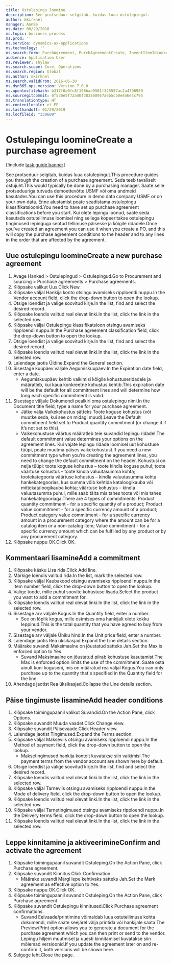 ```yaml
---
title: Ostulepingu loomine
description: See protseduur selgitab, kuidas luua ostulepingut.
author: mkirknel
manager: AnnBe
ms.date: 08/29/2018
ms.topic: business-process
ms.prod: ''
ms.service: dynamics-ax-applications
ms.technology: ''
ms.search.form: PurchAgreement, PurchAgreementCreate, InventItemIdLookupSimple, AgreementConfirmRunForm, PurchAgreementHistory
audience: Application User
ms.reviewer: shylaw
ms.search.scope: Core, Operations
ms.search.region: Global
ms.author: mkirknel
ms.search.validFrom: 2016-06-30
ms.dyn365.ops.version: Version 7.0.0
ms.openlocfilehash: b317f0a0fc8f198bad9501f325557ac2a4796989
ms.sourcegitcommit: 0f530e5f72a40f383868957a6b5cb0e446e4c795
ms.translationtype: HT
ms.contentlocale: et-EE
ms.lasthandoff: 01/29/2019
ms.locfileid: "338609"
---
```

# <a name="create-a-purchase-agreement"></a><span data-ttu-id="fe6d1-103">Ostulepingu loomine</span><span class="sxs-lookup"><span data-stu-id="fe6d1-103">Create a purchase agreement</span></span>

[!include [task guide banner](../../includes/task-guide-banner.md)]

<span data-ttu-id="fe6d1-104">See protseduur selgitab, kuidas luua ostulepingut.</span><span class="sxs-lookup"><span data-stu-id="fe6d1-104">This procedure guides you through the creation of a purchase agreement.</span></span> <span data-ttu-id="fe6d1-105">Seda teeb tavaliselt ostujuht.</span><span class="sxs-lookup"><span data-stu-id="fe6d1-105">This would typically be done by a purchasing manager.</span></span> <span data-ttu-id="fe6d1-106">Saate selle protseduuriga tutvuda demoettevõtte USMF või oma andmeid kasutades.</span><span class="sxs-lookup"><span data-stu-id="fe6d1-106">You can use this procedure in demo data company USMF or on your own data.</span></span> <span data-ttu-id="fe6d1-107">Enne alustamist peate seadistama ostulepingu klassifikatsioonid.</span><span class="sxs-lookup"><span data-stu-id="fe6d1-107">You need to have set up purchase agreement classifications before you start.</span></span> <span data-ttu-id="fe6d1-108">Kui olete lepingu loonud, saate seda kasutada ostutellimuse loomisel ning sellega kopeeritakse ostulepingu tingimused lepinguga seotud tellimuse päisesse ja kõigile ridadele.</span><span class="sxs-lookup"><span data-stu-id="fe6d1-108">Once you've created an agreement you can use it when you create a PO, and this will copy the purchase agreement conditions to the header and to any lines in the order that are affected by the agreement.</span></span>


## <a name="create-a-new-purchase-agreement"></a><span data-ttu-id="fe6d1-109">Uue ostulepingu loomine</span><span class="sxs-lookup"><span data-stu-id="fe6d1-109">Create a new purchase agreement</span></span>
1. <span data-ttu-id="fe6d1-110">Avage Hanked > Ostulepingud > Ostulepingud.</span><span class="sxs-lookup"><span data-stu-id="fe6d1-110">Go to Procurement and sourcing > Purchase agreements > Purchase agreements.</span></span>
2. <span data-ttu-id="fe6d1-111">Klõpsake valikut Uus.</span><span class="sxs-lookup"><span data-stu-id="fe6d1-111">Click New.</span></span>
3. <span data-ttu-id="fe6d1-112">Klõpsake väljal Hankija konto otsingu avamiseks ripploendi nuppu.</span><span class="sxs-lookup"><span data-stu-id="fe6d1-112">In the Vendor account field, click the drop-down button to open the lookup.</span></span>
4. <span data-ttu-id="fe6d1-113">Otsige loendist ja valige soovitud kirje.</span><span class="sxs-lookup"><span data-stu-id="fe6d1-113">In the list, find and select the desired record.</span></span>
5. <span data-ttu-id="fe6d1-114">Klõpsake loendis valitud real olevat linki.</span><span class="sxs-lookup"><span data-stu-id="fe6d1-114">In the list, click the link in the selected row.</span></span>
6. <span data-ttu-id="fe6d1-115">Klõpsake väljal Ostulepingu klassifikatsioon otsingu avamiseks ripploendi nuppu.</span><span class="sxs-lookup"><span data-stu-id="fe6d1-115">In the Purchase agreement classification field, click the drop-down button to open the lookup.</span></span>
7. <span data-ttu-id="fe6d1-116">Otsige loendist ja valige soovitud kirje.</span><span class="sxs-lookup"><span data-stu-id="fe6d1-116">In the list, find and select the desired record.</span></span>
8. <span data-ttu-id="fe6d1-117">Klõpsake loendis valitud real olevat linki.</span><span class="sxs-lookup"><span data-stu-id="fe6d1-117">In the list, click the link in the selected row.</span></span>
9. <span data-ttu-id="fe6d1-118">Laiendage jaotis Üldine.</span><span class="sxs-lookup"><span data-stu-id="fe6d1-118">Expand the General section.</span></span>
10. <span data-ttu-id="fe6d1-119">Sisestage kuupäev väljale Aegumiskuupäev.</span><span class="sxs-lookup"><span data-stu-id="fe6d1-119">In the Expiration date field, enter a date.</span></span>
    * <span data-ttu-id="fe6d1-120">Aegumiskuupäev kehtib vaikimisi kõigile kohustuseridadele ja määratleb, kui kaua konkreetne kohustus kehtib.</span><span class="sxs-lookup"><span data-stu-id="fe6d1-120">This expiration date will be the default for all commitment lines and will determine how long each specific commitment is valid.</span></span>  
11. <span data-ttu-id="fe6d1-121">Sisestage väljale Dokumendi pealkiri oma ostulepingu nimi.</span><span class="sxs-lookup"><span data-stu-id="fe6d1-121">In the Document title field, type a name for your purchase agreement.</span></span>
    * <span data-ttu-id="fe6d1-122">Jätke välja Vaikekohustus sätteks Toote koguse kohustus (või muutke seda, kui see on midagi muud).</span><span class="sxs-lookup"><span data-stu-id="fe6d1-122">Leave the Default commitment field set to Product quantity commitment (or change it if it’s not set to this).</span></span>  
    * <span data-ttu-id="fe6d1-123">Vaikekohustuse väärtus määratleb teie suvandid lepingu ridadel.</span><span class="sxs-lookup"><span data-stu-id="fe6d1-123">The default commitment value determines your options on the agreement lines.</span></span> <span data-ttu-id="fe6d1-124">Kui vajate lepingu ridade loomisel uut kohustuse tüüpi, peate muutma päises vaikekohustust.</span><span class="sxs-lookup"><span data-stu-id="fe6d1-124">If you need a new commitment type when you’re creating the agreement lines, you need to change the default commitment on the header.</span></span>  <span data-ttu-id="fe6d1-125">Kohustusi on nelja tüüpi: toote koguse kohustus – toote kindla koguse puhul; toote väärtuse kohustus – toote kindla valuutasumma kohta; tootekategooria väärtuse kohustus – kindla valuutasumma kohta hankekategoorias, kus summa võib kehtida kataloogikauba või mittekataloogikauba kohta; väärtuse kohustus – kindla valuutasumma puhul, mille saab täita mis tahes toote või mis tahes hankekategooriaga.</span><span class="sxs-lookup"><span data-stu-id="fe6d1-125">There are 4 types of commitments: Product quantity commitment - for a specific quantity of a product; Product value commitment - for a specific currency amount of a product; Product category value commitment - for a specific currency amount in a procurement category where the amount can be for a catalog item or a non-catalog item; Value commitment - for a specific currency amount which can be fulfilled by any product or by any procurement category.</span></span>  
12. <span data-ttu-id="fe6d1-126">Klõpsake nuppu OK.</span><span class="sxs-lookup"><span data-stu-id="fe6d1-126">Click OK.</span></span>

## <a name="add-a-commitment"></a><span data-ttu-id="fe6d1-127">Kommentaari lisamine</span><span class="sxs-lookup"><span data-stu-id="fe6d1-127">Add a commitment</span></span>
1. <span data-ttu-id="fe6d1-128">Klõpsake käsku Lisa rida.</span><span class="sxs-lookup"><span data-stu-id="fe6d1-128">Click Add line.</span></span>
2. <span data-ttu-id="fe6d1-129">Märkige loendis valitud rida.</span><span class="sxs-lookup"><span data-stu-id="fe6d1-129">In the list, mark the selected row.</span></span>
3. <span data-ttu-id="fe6d1-130">Klõpsake väljal Kaubakood otsingu avamiseks ripploendi nuppu.</span><span class="sxs-lookup"><span data-stu-id="fe6d1-130">In the Item number field, click the drop-down button to open the lookup.</span></span>
4. <span data-ttu-id="fe6d1-131">Valige toode, mille puhul soovite kohustuse lisada.</span><span class="sxs-lookup"><span data-stu-id="fe6d1-131">Select the product you want to add a commitment for.</span></span>
5. <span data-ttu-id="fe6d1-132">Klõpsake loendis valitud real olevat linki.</span><span class="sxs-lookup"><span data-stu-id="fe6d1-132">In the list, click the link in the selected row.</span></span>
6. <span data-ttu-id="fe6d1-133">Sisestage arv väljale Kogus.</span><span class="sxs-lookup"><span data-stu-id="fe6d1-133">In the Quantity field, enter a number.</span></span>
    * <span data-ttu-id="fe6d1-134">See on lõplik kogus, mille ostmises oma hankijalt olete kokku leppinud.</span><span class="sxs-lookup"><span data-stu-id="fe6d1-134">This is the total quantity that you have agreed to buy from your vendor.</span></span>  
7. <span data-ttu-id="fe6d1-135">Sisestage arv väljale Ühiku hind.</span><span class="sxs-lookup"><span data-stu-id="fe6d1-135">In the Unit price field, enter a number.</span></span>
8. <span data-ttu-id="fe6d1-136">Laiendage jaotis Rea üksikasjad.</span><span class="sxs-lookup"><span data-stu-id="fe6d1-136">Expand the Line details section.</span></span>
9. <span data-ttu-id="fe6d1-137">Määrake suvandi Maksimaalne on jõustatud sätteks Jah.</span><span class="sxs-lookup"><span data-stu-id="fe6d1-137">Set the Max is enforced option to Yes.</span></span>
    * <span data-ttu-id="fe6d1-138">Suvand Maksimaalne on jõustatud piirab kohustuse kasutamist.</span><span class="sxs-lookup"><span data-stu-id="fe6d1-138">The Max is enforced option limits the use of the commitment.</span></span> <span data-ttu-id="fe6d1-139">Saate osta ainult kuni koguseni, mis on määratud rea väljal Kogus.</span><span class="sxs-lookup"><span data-stu-id="fe6d1-139">You can only purchase up to the quantity that's specified in the Quantity field for the line.</span></span>  
10. <span data-ttu-id="fe6d1-140">Ahendage jaotist Rea üksikasjad.</span><span class="sxs-lookup"><span data-stu-id="fe6d1-140">Collapse the Line details section.</span></span>

## <a name="add-header-conditions"></a><span data-ttu-id="fe6d1-141">Päise tingimuste lisamine</span><span class="sxs-lookup"><span data-stu-id="fe6d1-141">Add header conditions</span></span>
1. <span data-ttu-id="fe6d1-142">Klõpsake toimingupaanil valikut Suvandid.</span><span class="sxs-lookup"><span data-stu-id="fe6d1-142">On the Action Pane, click Options.</span></span>
2. <span data-ttu-id="fe6d1-143">Klõpsake suvandit Muuda vaadet.</span><span class="sxs-lookup"><span data-stu-id="fe6d1-143">Click Change view.</span></span>
3. <span data-ttu-id="fe6d1-144">Klõpsake suvandit Päisevaade.</span><span class="sxs-lookup"><span data-stu-id="fe6d1-144">Click Header view.</span></span>
4. <span data-ttu-id="fe6d1-145">Laiendage jaotist Tingimused.</span><span class="sxs-lookup"><span data-stu-id="fe6d1-145">Expand the Terms section.</span></span>
5. <span data-ttu-id="fe6d1-146">Klõpsake väljal Makseviis otsingu avamiseks ripploendi nuppu.</span><span class="sxs-lookup"><span data-stu-id="fe6d1-146">In the Method of payment field, click the drop-down button to open the lookup.</span></span>
    * <span data-ttu-id="fe6d1-147">Maksetingimused hankija kontolt kuvatakse siin vaikimisi.</span><span class="sxs-lookup"><span data-stu-id="fe6d1-147">The payment terms from the vendor account are shown here by default.</span></span>       
6. <span data-ttu-id="fe6d1-148">Otsige loendist ja valige soovitud kirje.</span><span class="sxs-lookup"><span data-stu-id="fe6d1-148">In the list, find and select the desired record.</span></span>
7. <span data-ttu-id="fe6d1-149">Klõpsake loendis valitud real olevat linki.</span><span class="sxs-lookup"><span data-stu-id="fe6d1-149">In the list, click the link in the selected row.</span></span>
8. <span data-ttu-id="fe6d1-150">Klõpsake väljal Tarneviis otsingu avamiseks ripploendi nuppu.</span><span class="sxs-lookup"><span data-stu-id="fe6d1-150">In the Mode of delivery field, click the drop-down button to open the lookup.</span></span>
9. <span data-ttu-id="fe6d1-151">Klõpsake loendis valitud real olevat linki.</span><span class="sxs-lookup"><span data-stu-id="fe6d1-151">In the list, click the link in the selected row.</span></span>
10. <span data-ttu-id="fe6d1-152">Klõpsake väljal Tarnetingimused otsingu avamiseks ripploendi nuppu.</span><span class="sxs-lookup"><span data-stu-id="fe6d1-152">In the Delivery terms field, click the drop-down button to open the lookup.</span></span>
11. <span data-ttu-id="fe6d1-153">Klõpsake loendis valitud real olevat linki.</span><span class="sxs-lookup"><span data-stu-id="fe6d1-153">In the list, click the link in the selected row.</span></span>

## <a name="confirm-and-activate-the-agreement"></a><span data-ttu-id="fe6d1-154">Leppe kinnitamine ja aktiveerimine</span><span class="sxs-lookup"><span data-stu-id="fe6d1-154">Confirm and activate the agreement</span></span>
1. <span data-ttu-id="fe6d1-155">Klõpsake toimingupaanil suvandit Ostuleping.</span><span class="sxs-lookup"><span data-stu-id="fe6d1-155">On the Action Pane, click Purchase agreement.</span></span>
2. <span data-ttu-id="fe6d1-156">Klõpsake suvandit Kinnitus.</span><span class="sxs-lookup"><span data-stu-id="fe6d1-156">Click Confirmation.</span></span>
    * <span data-ttu-id="fe6d1-157">Määrake suvandi Märgi lepe kehtivaks sätteks Jah.</span><span class="sxs-lookup"><span data-stu-id="fe6d1-157">Set the Mark agreement as effective option to Yes.</span></span>  
3. <span data-ttu-id="fe6d1-158">Klõpsake nuppu OK.</span><span class="sxs-lookup"><span data-stu-id="fe6d1-158">Click OK.</span></span>
4. <span data-ttu-id="fe6d1-159">Klõpsake toimingupaanil suvandit Ostuleping.</span><span class="sxs-lookup"><span data-stu-id="fe6d1-159">On the Action Pane, click Purchase agreement.</span></span>
5. <span data-ttu-id="fe6d1-160">Klõpsake suvandit Ostulepingu kinnitused.</span><span class="sxs-lookup"><span data-stu-id="fe6d1-160">Click Purchase agreement confirmations.</span></span>
    * <span data-ttu-id="fe6d1-161">Suvand Eelvaade/printimine võimaldab luua ostutellimuse kohta dokumendi, mille saate seejärel välja printida või hankijale saata.</span><span class="sxs-lookup"><span data-stu-id="fe6d1-161">The Preview/Print option allows you to generate a document for the purchase agreement which you can then print or send to the vendor.</span></span> <span data-ttu-id="fe6d1-162">Lepingu hiljem muutmisel ja uuesti kinnitamisel kuvatakse siin mõlemad versioonid.</span><span class="sxs-lookup"><span data-stu-id="fe6d1-162">If you update the agreement later on and re-confirm it, both versions will be shown here.</span></span>  
6. <span data-ttu-id="fe6d1-163">Sulgege leht.</span><span class="sxs-lookup"><span data-stu-id="fe6d1-163">Close the page.</span></span>

